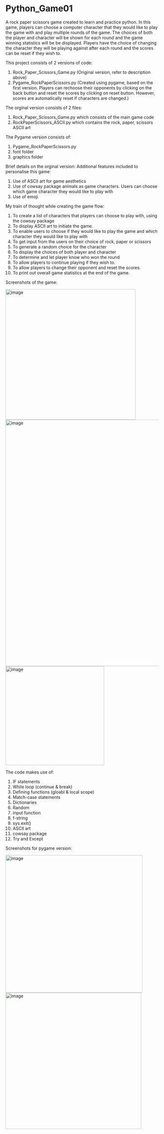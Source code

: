 # Python_Game01
A rock paper scissors game created to learn and practice python. In this game, players can choose a computer character that they would like to play the game with and play multiple rounds of the game. The choices of both the player and character will be shown for each round and the game winning statistics will be be displayed. Players have the choice of changing the character they will be playing against after each round and the scores can be reset if they wish to. 

This project consists of 2 versions of code:
1) Rock_Paper_Scissors_Game.py (Original version, refer to description above)
2) Pygame_RockPaperScissors.py (Created using pygame, based on the first version. Players can rechoose their opponents by clicking on the back button and reset the scores by clicking on reset button. However, scores are automatically reset if characters are changed.) 

The orginal version consists of 2 files:
1) Rock_Paper_Scissors_Game.py which consists of the main game code
2) RockPaperScissors_ASCII.py which contains the rock, paper, scissors ASCII art

The Pygame version consists of:
1) Pygame_RockPaperScissors.py
2) font folder
3) graphics folder

Brief details on the orginal version:
Additional features included to personalise this game:
1) Use of ASCII art for game aesthetics 
2) Use of cowsay package animals as game characters. Users can choose which game character they would like to play with
3) Use of emoji

My train of thought while creating the game flow:
1) To create a list of characters that players can choose to play with, using the cowsay package
2) To display ASCII art to initiate the game.
3) To enable users to choose if they would like to play the game and which character they would like to play with
4) To get input from the users on their choice of rock, paper or scissors
5) To generate a random choice for the character
6) To display the choices of both player and character
7) To determine and let player know who won the round
8) To allow players to continue playing if they wish to.
9) To allow players to change their opponent and reset the scores.
10) To print out overall game statistics at the end of the game.

Screenshots of the game:

<img width="427" alt="image" src="https://github.com/JiaRong00/01-Rock-Paper-Scissors-Game/assets/149306287/2a8d9e86-6ca3-4157-ae6a-a22717b7595e">
<img width="806" alt="image" src="https://github.com/JiaRong00/01-Rock-Paper-Scissors-Game/assets/149306287/8dc684d2-d0cc-4327-95eb-281f64334810">
<img width="324" alt="image" src="https://github.com/JiaRong00/01-Rock-Paper-Scissors-Game/assets/149306287/46504862-f72a-4fab-9771-f94b5ddf5618">

The code makes use of:
1) IF statements
2) While loop (continue & break)
3) Defining functions (gloabl & local scope)
4) Match-case statements
5) Dictionaries
6) Random
7) input function
8) f-string
9) sys.exit()
10) ASCII art
11) cowsay package
12) Try and Except

Screenshots for pygame version:

<img width="450" alt="image" src="https://github.com/JiaRong00/01-Rock-Paper-Scissors-Game/assets/149306287/2277a1f2-8b40-4d3c-89d2-97f8b39a66cd">
<img width="446" alt="image" src="https://github.com/JiaRong00/01-Rock-Paper-Scissors-Game/assets/149306287/448c0bed-3cb9-4e47-9fac-c3af8739421f">

